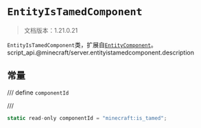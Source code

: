 # `EntityIsTamedComponent`

> 文档版本：1.21.0.21

`EntityIsTamedComponent`类，扩展自[`EntityComponent`](./entitycomponent.md)。script_api.@minecraft/server.entityistamedcomponent.description

## 常量

/// define
`componentId`


///

```js
static read-only componentId = "minecraft:is_tamed";
```

